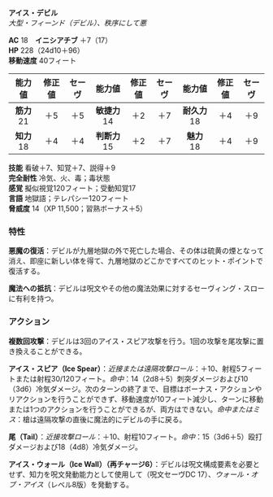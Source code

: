 **アイス・デビル**  
*大型・フィーンド（デビル）、秩序にして悪*

**AC** 18　**イニシアチブ** ＋7（17）  
**HP** 228（24d10＋96）  
**移動速度** 40フィート

| 能力値 | 修正値 | セーヴ | 能力値 | 修正値 | セーヴ | 能力値 | 修正値 | セーヴ |
|:---:|:---:|:---:|:---:|:---:|:---:|:---:|:---:|:---:|
| **筋力** 21 | ＋5 | ＋5 | **敏捷力** 14 | ＋2 | ＋7 | **耐久力** 18 | ＋4 | ＋9 |
| **知力** 18 | ＋4 | ＋4 | **判断力** 15 | ＋2 | ＋7 | **魅力** 18 | ＋4 | ＋9 |

**技能** 看破＋7、知覚＋7、説得＋9  
**完全耐性** 冷気、火、毒；毒状態  
**感覚** 擬似視覚120フィート；受動知覚17  
**言語** 地獄語；テレパシー120フィート  
**脅威度** 14（XP 11,500；習熟ボーナス＋5）

### 特性
**悪魔の復活**：デビルが九層地獄の外で死亡した場合、その体は硫黄の煙となって消え、即座に新しい体を得て、九層地獄のどこかですべてのヒット・ポイントで復活する。

**魔法への抵抗**：デビルは呪文やその他の魔法効果に対するセーヴィング・スローに有利を持つ。

### アクション
**複数回攻撃**：デビルは3回のアイス・スピア攻撃を行う。1回の攻撃を尾攻撃に置き換えることができる。

**アイス・スピア（Ice Spear）**：*近接または遠隔攻撃ロール*：＋10、射程5フィートまたは射程30/120フィート。*命中*：14（2d8＋5）刺突ダメージおよび10（3d6）冷気ダメージ。次のターンの終了まで、目標はボーナス・アクションやリアクションを行うことができず、移動速度が10フィート減少し、ターンに移動または1つのアクションを行うことができるが、両方はできない。*命中またはミス*：槍は遠隔攻撃の直後に魔法的にデビルの手に戻る。

**尾（Tail）**：*近接攻撃ロール*：＋10、射程10フィート。*命中*：15（3d6＋5）殴打ダメージおよび18（4d8）冷気ダメージ。

**アイス・ウォール（Ice Wall）（再チャージ6）**：デビルは呪文構成要素を必要とせず、知力を呪文発動能力として使用して（呪文セーヴDC 17）、*ウォール・オブ・アイス*（レベル8版）を発動する。